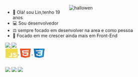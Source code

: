  <img src="https://i.ibb.co/3FT1n7s/hallowen.png"  align="right" width="300" alt="hallowen" border="0">



- 👋 Olá! sou Lin,tenho 19 anos
- 💻 Sou desenvolvedor  
- ⚖️ sempre focado em desenvolver na area e como pessoa
- 🌱 Focado em me crescer ainda mais em Front-End


<div>
  <a href="https://github.com/JhemersonLincon/JhemersonLincon">
  <img height="180em" src="https://github-readme-stats.vercel.app/api?username=JhemersonLincon&show_icons=true&theme=chartreuse-dark&include_all_commits=true&count_private=true"/>
  <img height="180em" src="https://github-readme-stats.vercel.app/api/top-langs/?username=JhemersonLincon&layout=compact&langs_count=7&theme=chartreuse-dark"/>
</div>

<div style="display: inline_block">
  <img align="center" alt="Rafa-Js" height="30" width="40" src="https://raw.githubusercontent.com/devicons/devicon/master/icons/javascript/javascript-plain.svg">
  <img align="center" alt="Rafa-HTML" height="30" width="40" src="https://raw.githubusercontent.com/devicons/devicon/master/icons/html5/html5-original.svg">
  <img align="center" alt="Rafa-CSS" height="30" width="40" src="https://raw.githubusercontent.com/devicons/devicon/master/icons/css3/css3-original.svg">
</div>

 ##
<div>
   <a target="_blank"href = "http://www.twitter.com/LinHouseee"><img src="https://img.shields.io/badge/Twitter-1DA1F2?style=for-the-badge&logo=twitter&logoColor=white"></a>
   <a href="https://instagram.com/jhemerson.lincon" target="_blank"><img src="https://img.shields.io/badge/-Instagram-%23E4405F?style=for-the-badge&logo=instagram&logoColor=white" target="_blank"></a>
  <a href="https://www.linkedin.com/in/jhemerson-lincon-pereira-da-silva-3b73831b2" target="_blank"><img src="https://img.shields.io/badge/-LinkedIn-%230077B5?style=for-the-badge&logo=linkedin&logoColor=white" target="blank"></a> 
 
</div>
